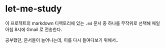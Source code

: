 # let-me-study

이 프로젝트의 markdown 디렉토리에 있는 `.md` 문서 중 하나를 무작위로 선택해 매일 아침 8시에 Gmail 로 전송한다.  

공부했던, 문서들이 늘어나는데, 이를 다시 들여다보기 위해서..
